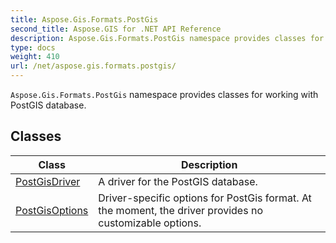 ```yaml
---
title: Aspose.Gis.Formats.PostGis
second_title: Aspose.GIS for .NET API Reference
description: Aspose.Gis.Formats.PostGis namespace provides classes for working with PostGIS database
type: docs
weight: 410
url: /net/aspose.gis.formats.postgis/
---
```

`Aspose.Gis.Formats.PostGis` namespace provides classes for working with PostGIS database.

## Classes

| Class | Description |
| --- | --- |
| [PostGisDriver](./postgisdriver/) | A driver for the PostGIS database. |
| [PostGisOptions](./postgisoptions/) | Driver-specific options for PostGis format. At the moment, the driver provides no customizable options. |


